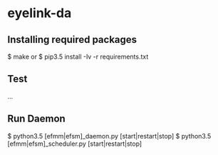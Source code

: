 # eyelink-da
## Installing required packages
$ make 
or 
$ pip3.5 install -Iv -r requirements.txt

## Test
...

## Run Daemon
$ python3.5 [efmm|efsm]_daemon.py [start|restart|stop]
$ python3.5 [efmm|efsm]_scheduler.py [start|restart|stop]